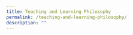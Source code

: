 ```yaml
---
title: Teaching and Learning Philosophy
permalink: /teaching-and-learning-philosophy/
description: ""
---
```

